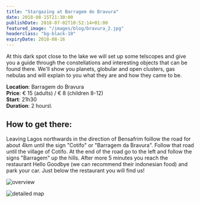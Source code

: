 ```yaml
---
title: "Stargazing at Barragem do Bravura"
date: 2018-08-15T21:30:00
publishDate: 2018-07-02T10:52:14+01:00
featured_image: "/images/blog/bravura_2.jpg"
headerclass: "bg-black-10"
expiryDate: 2018-08-16
---
```


At this dark spot close to the lake we will set up some telscopes and give you a guide through the constellations and interesting objects that can be found there.
We'll show you planets, globular and open clusters, gas nebulas and will explain to you what they are and how they came to be.

<!--more-->


__Location__: Barragem do Bravura\
__Price__: &euro; 15 (adults) / &euro; 8 (children 8-12)\
__Start__: 21h30\
__Duration__: 2 hours\

## How to get there:

Leaving Lagos northwards in the direction of Bensafrim foillow the road for about 4km until the sign "Cotifo" or "Barragem da Bravura".
Follow that road until the village of Cotifo.
At the end of the road go to the left and follow the signs "Barragem" up the hills.
After more 5 minutes you reach the restaurant Hello Goodbye (we can recommend their indonesian food) and park your car. Just below the restaurant you will find us!

![overview](../../images/blog/bravura-large.png)



![detailed map](../../images/blog/bravura-detail.png)
